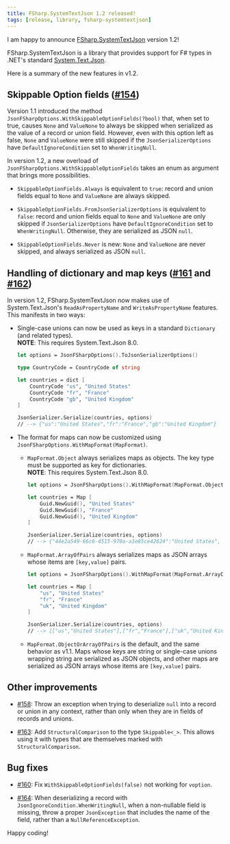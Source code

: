 ```yaml
---
title: FSharp.SystemTextJson 1.2 released!
tags: [release, library, fsharp-systemtextjson]
---
```


I am happy to announce [FSharp.SystemTextJson](https://github.com/tarmil/fsharp.systemtextjson) version 1.2!

FSharp.SystemTextJson is a library that provides support for F# types in .NET's standard [System.Text.Json](https://learn.microsoft.com/en-us/dotnet/standard/serialization/system-text-json/how-to?pivots=dotnet-6-0).

Here is a summary of the new features in v1.2.

## Skippable Option fields ([#154](https://github.com/Tarmil/FSharp.SystemTextJson/issues/154))

Version 1.1 introduced the method `JsonFSharpOptions.WithSkippableOptionFields(?bool)` that, when set to true, causes `None` and `ValueNone` to always be skipped when serialized as the value of a record or union field.
However, even with this option left as false, `None` and `ValueNone` were still skipped if the `JsonSerializerOptions` have `DefaultIgnoreCondition` set to `WhenWritingNull`.

In version 1.2, a new overload of `JsonFSharpOptions.WithSkippableOptionFields` takes an enum as argument that brings more possibilities.

* `SkippableOptionFields.Always` is equivalent to `true`: record and union fields equal to `None` and `ValueNone` are always skipped.

* `SkippableOptionFields.FromJsonSerializerOptions` is equivalent to `false`: record and union fields equal to `None` and `ValueNone` are only skipped if `JsonSerializerOptions` have `DefaultIgnoreCondition` set to `WhenWritingNull`.
    Otherwise, they are serialized as JSON `null`.

* `SkippableOptionFields.Never` is new: `None` and `ValueNone` are never skipped, and always serialized as JSON `null`.

## Handling of dictionary and map keys ([#161](https://github.com/Tarmil/FSharp.SystemTextJson/issues/161) and [#162](https://github.com/Tarmil/FSharp.SystemTextJson/issues/162))

In version 1.2, FSharp.SystemTextJson now makes use of System.Text.Json's `ReadAsPropertyName` and `WriteAsPropertyName` features.
This manifests in two ways:

* Single-case unions can now be used as keys in a standard `Dictionary` (and related types).  
    **NOTE**: This requires System.Text.Json 8.0.

    ```fsharp
    let options = JsonFSharpOptions().ToJsonSerializerOptions()

    type CountryCode = CountryCode of string

    let countries = dict [
        CountryCode "us", "United States"
        CountryCode "fr", "France"
        CountryCode "gb", "United Kingdom"
    ]

    JsonSerializer.Serialize(countries, options)
    // --> {"us":"United States","fr":"France","gb":"United Kingdom"}
    ```

* The format for maps can now be customized using `JsonFSharpOptions.WithMapFormat(MapFormat)`.

    * `MapFormat.Object` always serializes maps as objects.
        The key type must be supported as key for dictionaries.  
        **NOTE**: This requires System.Text.Json 8.0.

        ```fsharp
        let options = JsonFSharpOptions().WithMapFormat(MapFormat.Object).ToJsonSerializerOptions()

        let countries = Map [
            Guid.NewGuid(), "United States"
            Guid.NewGuid(), "France"
            Guid.NewGuid(), "United Kingdom"
        ]

        JsonSerializer.Serialize(countries, options)
        // --> {"44e2a549-66c6-4515-970a-a1e85ce42624":"United States", ...
        ```

    * `MapFormat.ArrayOfPairs` always serializes maps as JSON arrays whose items are `[key,value]` pairs.

        ```fsharp
        let options = JsonFSharpOptions().WithMapFormat(MapFormat.ArrayOfPairs).ToJsonSerializerOptions()

        let countries = Map [
            "us", "United States"
            "fr", "France"
            "uk", "United Kingdom"
        ]

        JsonSerializer.Serialize(countries, options)
        // --> [["us","United States"],["fr","France"],["uk","United Kingdom"]]
        ```

    * `MapFormat.ObjectOrArrayOfPairs` is the default, and the same behavior as v1.1.
        Maps whose keys are string or single-case unions wrapping string are serialized as JSON objects, and other maps are serialized as JSON arrays whose items are `[key,value]` pairs.

## Other improvements

* [#158](https://github.com/Tarmil/FSharp.SystemTextJson/issues/158): Throw an exception when trying to deserialize `null` into a record or union in any context, rather than only when they are in fields of records and unions.

* [#163](https://github.com/Tarmil/FSharp.SystemTextJson/issues/163): Add `StructuralComparison` to the type `Skippable<_>`. This allows using it with types that are themselves marked with `StructuralComparison`.

## Bug fixes

* [#160](https://github.com/Tarmil/FSharp.SystemTextJson/issues/160): Fix `WithSkippableOptionFields(false)` not working for `voption`.

* [#164](https://github.com/Tarmil/FSharp.SystemTextJson/issues/164): When deserializing a record with `JsonIgnoreCondition.WhenWritingNull`, when a non-nullable field is missing, throw a proper `JsonException` that includes the name of the field, rather than a `NullReferenceException`.

Happy coding!
